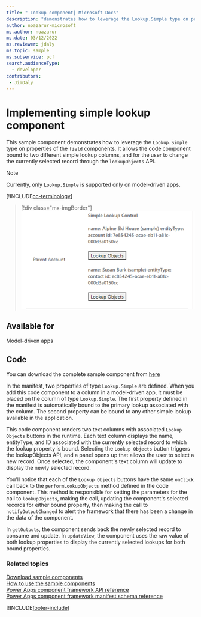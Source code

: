 ```yaml
---
title: " Lookup component| Microsoft Docs" 
description: "demonstrates how to leverage the Lookup.Simple type on properties of field components." 
author: noazarur-microsoft
ms.author: noazarur
ms.date: 03/12/2022
ms.reviewer: jdaly
ms.topic: sample
ms.subservice: pcf
search.audienceType: 
  - developer
contributors:
 - JimDaly
---
```

# Implementing simple lookup component

This sample component demonstrates how to leverage the `Lookup.Simple` type on properties of the `field` components. It allows the code component bound to two different simple lookup columns, and for the user to change the currently selected record through the `lookupObjects` API.

> [!NOTE]
> Currently, only `Lookup.Simple` is supported only on model-driven apps.

[!INCLUDE[cc-terminology](../../data-platform/includes/cc-terminology.md)]

> [!div class="mx-imgBorder"]
> ![Lookup component.](../media/lookup-control.png "Lookup component")

## Available for

Model-driven apps

## Code 

You can download the complete sample component from [here](https://github.com/microsoft/PowerApps-Samples/tree/master/component-framework/LookupSimpleControl)

In the manifest, two properties of type `Lookup.Simple` are defined. When you add this code component to a column in a model-driven app, it must be placed on the column of type `Lookup.Simple`. The first property defined in the manifest is automatically bound to the primary lookup associated with the column. The second property can be bound to any other simple lookup available in the application. 

This code component renders two text columns with associated `Lookup Objects` buttons in the runtime. Each text column displays the name, entityType, and ID associated with the currently selected record to which the lookup property is bound. Selecting the `Lookup Objects` button triggers the lookupObjects API, and a panel opens up that allows the user to select a new record. Once selected, the component's text column will update to display the newly selected record.

You'll notice that each of the `Lookup Objects` buttons have the same `onClick` call back to the `performLookupObjects` method defined in the code component. This method is responsible for setting the parameters for the call to `lookupObjects`, making the call, updating the component's selected records for either bound property, then making the call to `notifyOutputChanged` to alert the framework that there has been a change in the data of the component.

In `getOutputs`, the component sends back the newly selected record to consume and update. In `updateView`, the component uses the raw value of both lookup properties to display the currently selected lookups for both bound properties.


### Related topics

[Download sample components](https://github.com/microsoft/PowerApps-Samples/tree/master/component-framework)<br/>
[How to use the sample components](../use-sample-components.md)<br/>
[Power Apps component framework API reference](../reference/index.md)<br/>
[Power Apps component framework manifest schema reference](../manifest-schema-reference/index.md)

[!INCLUDE[footer-include](../../../includes/footer-banner.md)]
